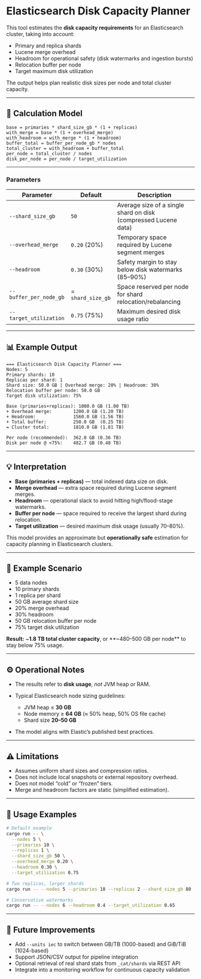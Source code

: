 # Elasticsearch Disk Capacity Planner

This tool estimates the **disk capacity requirements** for an Elasticsearch cluster,
taking into account:

* Primary and replica shards
* Lucene merge overhead
* Headroom for operational safety (disk watermarks and ingestion bursts)
* Relocation buffer per node
* Target maximum disk utilization

The output helps plan realistic disk sizes per node and total cluster capacity.

---

## 🔢 Calculation Model

```text
base = primaries * shard_size_gb * (1 + replicas)
with_merge = base * (1 + overhead_merge)
with_headroom = with_merge * (1 + headroom)
buffer_total = buffer_per_node_gb * nodes
total_cluster = with_headroom + buffer_total
per_node = total_cluster / nodes
disk_per_node = per_node / target_utilization
```

---

### Parameters

| Parameter              | Default           | Description                                                     |
| ---------------------- | ----------------- | --------------------------------------------------------------- |
| `--shard_size_gb`      | `50`              | Average size of a single shard on disk (compressed Lucene data) |
| `--overhead_merge`     | `0.20` (20%)      | Temporary space required by Lucene segment merges               |
| `--headroom`           | `0.30` (30%)      | Safety margin to stay below disk watermarks (85–90%)            |
| `--buffer_per_node_gb` | = `shard_size_gb` | Space reserved per node for shard relocation/rebalancing        |
| `--target_utilization` | `0.75` (75%)      | Maximum desired disk usage ratio                                |

---

## 📊 Example Output

```text
=== Elasticsearch Disk Capacity Planner ===
Nodes: 5
Primary shards: 10
Replicas per shard: 1
Shard size: 50.0 GB | Overhead merge: 20% | Headroom: 30%
Relocation buffer per node: 50.0 GB
Target disk utilization: 75%

Base (primaries+replicas): 1000.0 GB (1.00 TB)
+ Overhead merge:        1200.0 GB (1.20 TB)
+ Headroom:              1560.0 GB (1.56 TB)
+ Total buffer:          250.0 GB  (0.25 TB)
= Cluster total:         1810.0 GB (1.81 TB)

Per node (recommended):  362.0 GB (0.36 TB)
Disk per node @ <75%:    482.7 GB (0.48 TB)
```

---

## 💡 Interpretation

* **Base (primaries + replicas)** — total indexed data size on disk.
* **Merge overhead** — extra space required during Lucene segment merges.
* **Headroom** — operational slack to avoid hitting high/flood-stage watermarks.
* **Buffer per node** — space required to receive the largest shard during relocation.
* **Target utilization** — desired maximum disk usage (usually 70–80%).

This model provides an approximate but **operationally safe** estimation for
capacity planning in Elasticsearch clusters.

---

## 🧮 Example Scenario

* 5 data nodes
* 10 primary shards
* 1 replica per shard
* 50 GB average shard size
* 20% merge overhead
* 30% headroom
* 50 GB relocation buffer per node
* 75% target disk utilization

**Result:** ~**1.8 TB total cluster capacity**, or **~480–500 GB per node** to stay below 75% usage.

---

## ⚙️ Operational Notes

* The results refer to **disk usage**, *not* JVM heap or RAM.
* Typical Elasticsearch node sizing guidelines:

  * JVM heap ≤ **30 GB**
  * Node memory ≥ **64 GB** (≈ 50% heap, 50% OS file cache)
  * Shard size **20–50 GB**
* The model aligns with Elastic’s published best practices.

---

## ⚠️ Limitations

* Assumes uniform shard sizes and compression ratios.
* Does not include local snapshots or external repository overhead.
* Does not model “cold” or “frozen” tiers.
* Merge and headroom factors are static (simplified estimation).

---

## 🧰 Usage Examples

```bash
# Default example
cargo run -- \
  --nodes 5 \
  --primaries 10 \
  --replicas 1 \
  --shard_size_gb 50 \
  --overhead_merge 0.20 \
  --headroom 0.30 \
  --target_utilization 0.75

# Two replicas, larger shards
cargo run -- --nodes 5 --primaries 10 --replicas 2 --shard_size_gb 80

# Conservative watermarks
cargo run -- --nodes 6 --headroom 0.4 --target_utilization 0.65
```

---

## 🧩 Future Improvements

* Add `--units iec` to switch between GB/TB (1000-based) and GiB/TiB (1024-based)
* Support JSON/CSV output for pipeline integration
* Optional retrieval of real shard stats from `_cat/shards` via REST API
* Integrate into a monitoring workflow for continuous capacity validation
